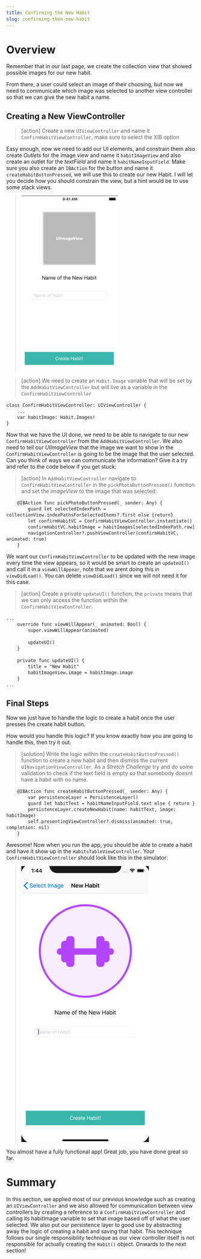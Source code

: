 ```yaml
---
title: Confirming the New Habit
slug: confirming-then-new-habit
---
```

# Overview 

Remember that in our last page, we create the collection view that showed possible images for our new habit. 

From there, a user could select an image of their choosing, but now we need to communicate which image was selected to another view controller so that we can give the new habit a name. 

## Creating a New ViewController 

>[action]
> Create a new `UIViewController` and name it `ConfirmHabitViewController`, make sure to select the XIB option

Easy enough, now we need to add our UI elements, and constrain them also create *Outlets* for the image view and name it  `habitImageView` and also create an outlet for the *textField* and name it  `habitNameInputField`. Make sure you also create an `IBAction` for the button and name it `createHabitButtonPressed`, we will use this to create our new Habit. I will let you decide how you should constrain the view, but a hint would be to use some stack views. 

> ![Remove Main](./assets/confirmHabitViewController.png)

>[action]
> We need to create an `Habit.Image` variable that will be set by the `AddHabitViewController` but will live as a variable in the `ConfirmHabitViewController`
```
class ConfirmHabitViewController: UIViewController {
    ...
    var habitImage: Habit.Images!
}
```

Now that we have the UI done, we need to be able to navigate to our new `ConfirmHabitViewController` from the `AddHabitViewController`. We also need to tell our *UIImageView* that the image we want to show in the `ConfirmHabitViewController` is going to be the image that the user selected. Can you think of ways we can communicate the information? Give it a try and refer to the code below if you get stuck: 

>[action]
> In `AddHabitViewController` navigate to `ConfirmHabitViewController` in the `pickPhotoButtonPressed()` function and set the *imageView* to the image that was selected: 

```
    @IBAction func pickPhotoButtonPressed(_ sender: Any) {
        guard let selectedIndexPath = collectionView.indexPathsForSelectedItems?.first else {return}
        let confirmHabitVC = ConfirmHabitViewController.instantiate()
        confirmHabitVC.habitImage = habitImages[selectedIndexPath.row]
        navigationController?.pushViewController(confirmHabitVC, animated: true)
    }
```

We want our `ConfirmHabitViewController` to be updated with the new image every time the view appears, so it would be smart to create an `updateUI()` and call it in a `viewWillAppear`, note that we arent doing this in `viewDidLoad()`. You can delete `viewDidLoad()` since we will not need it for this case.

>[action]
> Create a private `updateUI()` function, the `private` means that we can only access the function within the `ConfirmHabitViewController`. 

```
...
    override func viewWillAppear(_ animated: Bool) {
        super.viewWillAppear(animated)
        
        updateUI()
    }

    private func updateUI() {
        title = "New Habit"
        habitImageView.image = habitImage.image
    }
...
```

## Final Steps

Now we just have to handle the logic to create a habit once the user presses the create habit button. 

How would you handle this logic? If you know exactly how you are going to handle this, then try it out. 

>[solution]
> Write the logic within the `createHabitButtonPressed()` function to create a new habit and then dismiss the current `UINavigationViewController`. As a *Stretch Challenge* try and do some validation to check if the text field is empty so that somebody doesnt have a habit with no name. 

```
    @IBAction func createHabitButtonPressed(_ sender: Any) {
        var persistenceLayer = PersistenceLayer()
        guard let habitText = habitNameInputField.text else { return }
        persistenceLayer.createNewHabit(name: habitText, image: habitImage)
        self.presentingViewController?.dismiss(animated: true, completion: nil)
    }
```
>

Awesome! Now when you run the app, you should be able to create a habit and have it show up in the `HabitsTableViewController`. Your `ConfirmHabitViewController` should look like this in the simulator: 

> ![Remove Main](./assets/finishedConfirmHabitVC.png)


 You almost have a fully functional app! Great job, you have done great so far. 

# Summary

In this section, we applied most of our previous knowledge such as creating an `UIViewController` and we also allowed for communication between view controllers by creating a reference to a `ConfirmHabitViewController` and calling its habitImage variable to set that image based off of what the user selected. We also put our persistence layer to good use by abstracting away the logic of creating a habit and saving that habit. This technique follows our single responsibility technique as our view controller itself is not responsible for actually creating the `Habit()` object. Onwards to the next section!










